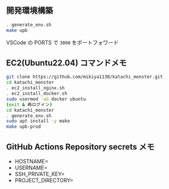 ## 開発環境構築

```sh
. generate_env.sh
make upb
```

VSCode の PORTS で `3000` をポートフォワード

## EC2(Ubuntu22.04) コマンドメモ

```sh
git clone https://github.com/mikiya1130/katachi_monster.git
cd katachi_monster
. ec2_install_nginx.sh
. ec2_install_docker.sh
sudo usermod -aG docker ubuntu
(exit & 再ログイン)
cd katachi_monster
. generate_env.sh
sudo apt install -y make
make upb-prod
```

## GitHub Actions Repository secrets メモ

- HOSTNAME=
- USERNAME=
- SSH_PRIVATE_KEY=
- PROJECT_DIRECTORY=
